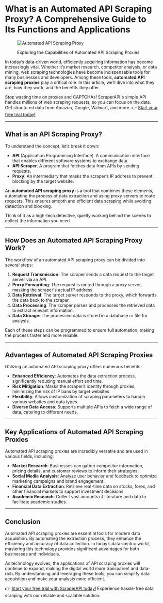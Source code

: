 # What is an Automated API Scraping Proxy? A Comprehensive Guide to Its Functions and Applications

<figure>
<p><img src="https://www.ipipgo.com/wp-content/uploads/2024/07/db438.jpg" alt="Automated API Scraping Proxy"></p>
<figcaption>Exploring the Capabilities of Automated API Scraping Proxies</figcaption>
</figure>

In today’s data-driven world, efficiently acquiring information has become increasingly vital. Whether it’s market research, competitor analysis, or data mining, web scraping technologies have become indispensable tools for many businesses and developers. Among these tools, **automated API scraping proxies** play a critical role. In this article, we’ll dive into what they are, how they work, and the benefits they offer.

Stop wasting time on proxies and CAPTCHAs! ScraperAPI's simple API handles millions of web scraping requests, so you can focus on the data. Get structured data from Amazon, Google, Walmart, and more. 👉 [Start your free trial today!](https://bit.ly/Scraperapi)

---

## What is an API Scraping Proxy?

To understand the concept, let’s break it down:

- **API** (Application Programming Interface): A communication interface that enables different software systems to exchange data.
- **API Scraper**: A program that fetches data from APIs by sending requests.
- **Proxy**: An intermediary that masks the scraper’s IP address to prevent blocking by the target website.

An **automated API scraping proxy** is a tool that combines these elements, automating the process of data extraction and using proxy servers to route requests. This ensures smooth and efficient data scraping while avoiding detection and blocking.

Think of it as a high-tech detective, quietly working behind the scenes to collect the information you need.

---

## How Does an Automated API Scraping Proxy Work?

The workflow of an automated API scraping proxy can be divided into several steps:

1. **Request Transmission**: The scraper sends a data request to the target server via an API.
2. **Proxy Forwarding**: The request is routed through a proxy server, masking the scraper's actual IP address.
3. **Data Retrieval**: The target server responds to the proxy, which forwards the data back to the scraper.
4. **Data Processing**: The scraper parses and processes the retrieved data to extract relevant information.
5. **Data Storage**: The processed data is stored in a database or file for analysis.

Each of these steps can be programmed to ensure full automation, making the process faster and more reliable.

---

## Advantages of Automated API Scraping Proxies

Utilizing an automated API scraping proxy offers numerous benefits:

- **Enhanced Efficiency**: Automates the data extraction process, significantly reducing manual effort and time.
- **Risk Mitigation**: Masks the scraper’s identity through proxies, minimizing the risk of IP bans by target websites.
- **Flexibility**: Allows customization of scraping parameters to handle various websites and data types.
- **Diverse Data Access**: Supports multiple APIs to fetch a wide range of data, catering to different needs.

---

## Key Applications of Automated API Scraping Proxies

Automated API scraping proxies are incredibly versatile and are used in various fields, including:

- **Market Research**: Businesses can gather competitor information, pricing details, and customer reviews to inform their strategies.
- **Social Media Analysis**: Analyze user behavior and feedback to optimize marketing campaigns and brand engagement.
- **Financial Data Extraction**: Retrieve real-time data on stocks, forex, and other financial markets to support investment decisions.
- **Academic Research**: Collect vast amounts of literature and data to facilitate academic studies.

---

## Conclusion

Automated API scraping proxies are essential tools for modern data acquisition. By automating the extraction process, they enhance the efficiency and accuracy of data collection. In today’s data-centric world, mastering this technology provides significant advantages for both businesses and individuals.

As technology evolves, the applications of API scraping proxies will continue to expand, making the digital world more transparent and data-rich. By understanding and leveraging these tools, you can simplify data acquisition and make your analysis more efficient.

👉 [Start your free trial with ScraperAPI today!](https://bit.ly/Scraperapi) Experience hassle-free data scraping with our reliable and scalable solution.
